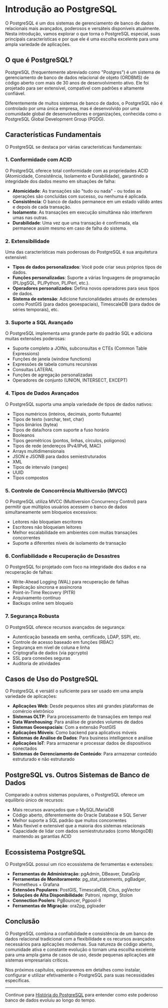 # Introdução ao PostgreSQL

O PostgreSQL é um dos sistemas de gerenciamento de banco de dados relacionais mais avançados, poderosos e versáteis disponíveis atualmente. Nesta introdução, vamos explorar o que torna o PostgreSQL especial, suas principais características e por que ele é uma escolha excelente para uma ampla variedade de aplicações.

## O que é PostgreSQL?

PostgreSQL (frequentemente abreviado como "Postgres") é um sistema de gerenciamento de banco de dados relacional de objeto (ORDBMS) de código aberto com mais de 30 anos de desenvolvimento ativo. Ele foi projetado para ser extensível, compatível com padrões e altamente confiável.

Diferentemente de muitos sistemas de banco de dados, o PostgreSQL não é controlado por uma única empresa, mas é desenvolvido por uma comunidade global de desenvolvedores e organizações, conhecida como o PostgreSQL Global Development Group (PGDG).

## Características Fundamentais

O PostgreSQL se destaca por várias características fundamentais:

### 1. Conformidade com ACID

O PostgreSQL oferece total conformidade com as propriedades ACID (Atomicidade, Consistência, Isolamento e Durabilidade), garantindo a integridade dos dados mesmo em situações de falha:

- **Atomicidade**: As transações são "tudo ou nada" - ou todas as operações são concluídas com sucesso, ou nenhuma é aplicada.
- **Consistência**: O banco de dados permanece em um estado válido antes e depois de cada transação.
- **Isolamento**: As transações em execução simultânea não interferem umas nas outras.
- **Durabilidade**: Uma vez que uma transação é confirmada, ela permanece assim mesmo em caso de falha do sistema.

### 2. Extensibilidade

Uma das características mais poderosas do PostgreSQL é sua arquitetura extensível:

- **Tipos de dados personalizados**: Você pode criar seus próprios tipos de dados.
- **Funções personalizadas**: Suporte a várias linguagens de programação (PL/pgSQL, PL/Python, PL/Perl, etc.).
- **Operadores personalizados**: Defina novos operadores para seus tipos de dados.
- **Sistema de extensão**: Adicione funcionalidades através de extensões como PostGIS (para dados geoespaciais), TimescaleDB (para dados de séries temporais), etc.

### 3. Suporte a SQL Avançado

O PostgreSQL implementa uma grande parte do padrão SQL e adiciona muitas extensões poderosas:

- Suporte completo a JOINs, subconsultas e CTEs (Common Table Expressions)
- Funções de janela (window functions)
- Expressões de tabela comuns recursivas
- Consultas LATERAL
- Funções de agregação personalizadas
- Operadores de conjunto (UNION, INTERSECT, EXCEPT)

### 4. Tipos de Dados Avançados

O PostgreSQL suporta uma ampla variedade de tipos de dados nativos:

- Tipos numéricos (inteiros, decimais, ponto flutuante)
- Tipos de texto (varchar, text, char)
- Tipos binários (bytea)
- Tipos de data/hora com suporte a fuso horário
- Booleanos
- Tipos geométricos (pontos, linhas, círculos, polígonos)
- Tipos de rede (endereços IPv4/IPv6, MAC)
- Arrays multidimensionais
- JSON e JSONB para dados semiestruturados
- XML
- Tipos de intervalo (ranges)
- UUID
- Tipos compostos

### 5. Controle de Concorrência Multiversão (MVCC)

O PostgreSQL utiliza MVCC (Multiversion Concurrency Control) para permitir que múltiplos usuários acessem o banco de dados simultaneamente sem bloqueios excessivos:

- Leitores não bloqueiam escritores
- Escritores não bloqueiam leitores
- Melhor escalabilidade em ambientes com muitas transações concorrentes
- Suporte a diferentes níveis de isolamento de transação

### 6. Confiabilidade e Recuperação de Desastres

O PostgreSQL foi projetado com foco na integridade dos dados e na recuperação de falhas:

- Write-Ahead Logging (WAL) para recuperação de falhas
- Replicação síncrona e assíncrona
- Point-in-Time Recovery (PITR)
- Arquivamento contínuo
- Backups online sem bloqueio

### 7. Segurança Robusta

O PostgreSQL oferece recursos avançados de segurança:

- Autenticação baseada em senha, certificado, LDAP, SSPI, etc.
- Controle de acesso baseado em funções (RBAC)
- Segurança em nível de coluna e linha
- Criptografia de dados (via pgcrypto)
- SSL para conexões seguras
- Auditoria de atividades

## Casos de Uso do PostgreSQL

O PostgreSQL é versátil o suficiente para ser usado em uma ampla variedade de aplicações:

- **Aplicações Web**: Desde pequenos sites até grandes plataformas de comércio eletrônico
- **Sistemas OLTP**: Para processamento de transações em tempo real
- **Data Warehousing**: Para análise de grandes volumes de dados
- **Sistemas Geoespaciais**: Com a extensão PostGIS
- **Aplicações Móveis**: Como backend para aplicativos móveis
- **Sistemas de Análise de Dados**: Para business intelligence e análise
- **Aplicações IoT**: Para armazenar e processar dados de dispositivos conectados
- **Sistemas de Gerenciamento de Conteúdo**: Para armazenar conteúdo estruturado e não estruturado

## PostgreSQL vs. Outros Sistemas de Banco de Dados

Comparado a outros sistemas populares, o PostgreSQL oferece um equilíbrio único de recursos:

- Mais recursos avançados que o MySQL/MariaDB
- Código aberto, diferentemente do Oracle Database e SQL Server
- Melhor suporte a SQL padrão que muitos concorrentes
- Mais flexível e extensível que a maioria dos sistemas relacionais
- Capacidade de lidar com dados semiestruturados (como MongoDB) mantendo as garantias ACID

## Ecossistema PostgreSQL

O PostgreSQL possui um rico ecossistema de ferramentas e extensões:

- **Ferramentas de Administração**: pgAdmin, DBeaver, DataGrip
- **Ferramentas de Monitoramento**: pg_stat_statements, pgBadger, Prometheus + Grafana
- **Extensões Populares**: PostGIS, TimescaleDB, Citus, pgVector
- **Soluções de Alta Disponibilidade**: Patroni, repmgr, Stolon
- **Connection Poolers**: PgBouncer, Pgpool-II
- **Ferramentas de Migração**: ora2pg, pgloader

## Conclusão

O PostgreSQL combina a confiabilidade e consistência de um banco de dados relacional tradicional com a flexibilidade e os recursos avançados necessários para aplicações modernas. Sua natureza de código aberto, comunidade ativa e constante evolução o tornam uma escolha excelente para uma ampla gama de casos de uso, desde pequenas aplicações até sistemas empresariais críticos.

Nos próximos capítulos, exploraremos em detalhes como instalar, configurar e utilizar efetivamente o PostgreSQL para suas necessidades específicas.

---

Continue para [História do PostgreSQL](postgresql-history.md) para entender como este poderoso banco de dados evoluiu ao longo do tempo.